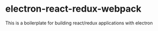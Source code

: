 # electron-react-redux-webpack

This is a boilerplate for building react/redux applications with electron